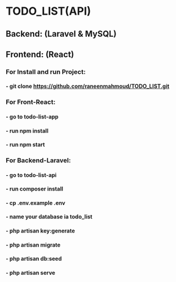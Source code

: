 # TODO_LIST(API)

## Backend: (Laravel & MySQL)
## Frontend: (React)
### For Install and run Project:
#### - git clone https://github.com/raneenmahmoud/TODO_LIST.git

### For Front-React:
#### - go to todo-list-app
#### - run npm install
#### - run npm start

### For Backend-Laravel:
#### - go to todo-list-api
#### - run composer install
#### - cp .env.example .env 
#### - name your database ia todo_list
#### - php artisan key:generate
#### - php artisan migrate
#### - php artisan db:seed
#### - php artisan serve

